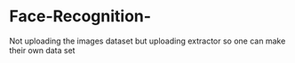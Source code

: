 # Face-Recognition-
Not uploading the images dataset but uploading extractor so one can make their own data set 

